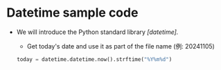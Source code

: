 # Datetime sample code
- We will introduce the Python standard library *[datetime].*

  - Get today's date and use it as part of the file name (例: 20241105)
  ```PYTHON
  today = datetime.datetime.now().strftime("%Y%m%d")
  ```
